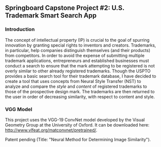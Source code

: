 ## Springboard Capstone Project #2: U.S. Trademark Smart Search App

### Introduction
The concept of intellectual property (IP) is crucial to the goal of spurring innovation by granting special rights to inventors and creators. Trademarks, in particular, help companies distinguish themselves (and their products) from competitors. In order to avoid the expense of submitting multiple trademark applications, entrepreneurs and established businesses must conduct a search to ensure that the mark attempting to be registered is not overly similar to other already registered trademarks. Though the USPTO provides a basic search tool for their trademark database, I have decided to create a tool that uses concepts from Neural Style Transfer (NST) to analyze and compare the <i>style</i> and <i>content</i> of registered trademarks to those of the prospective design mark. The trademarks are then returned to the user in order of decreasing similarity, with respect to content and style.

### VGG Model
This project uses the VGG-19 ConvNet model developed by the Visual Geometry Group at the University of Oxford. It can be downloaded here: http://www.vlfeat.org/matconvnet/pretrained/.


Patent pending (Title: "Neural Method for Determining Image Similarity").